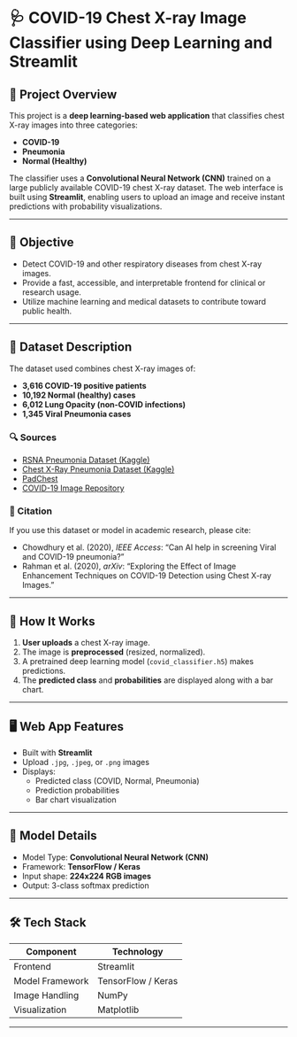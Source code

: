 # 🩺 COVID-19 Chest X-ray Image Classifier using Deep Learning and Streamlit

## 📘 Project Overview

This project is a **deep learning-based web application** that classifies chest X-ray images into three categories:
- **COVID-19**
- **Pneumonia**
- **Normal (Healthy)**

The classifier uses a **Convolutional Neural Network (CNN)** trained on a large publicly available COVID-19 chest X-ray dataset. The web interface is built using **Streamlit**, enabling users to upload an image and receive instant predictions with probability visualizations.

---

## 🎯 Objective

- Detect COVID-19 and other respiratory diseases from chest X-ray images.
- Provide a fast, accessible, and interpretable frontend for clinical or research usage.
- Utilize machine learning and medical datasets to contribute toward public health.

---

## 📂 Dataset Description

The dataset used combines chest X-ray images of:
- **3,616 COVID-19 positive patients**
- **10,192 Normal (healthy) cases**
- **6,012 Lung Opacity (non-COVID infections)**
- **1,345 Viral Pneumonia cases**

### 🔍 Sources

- [RSNA Pneumonia Dataset (Kaggle)](https://www.kaggle.com/c/rsna-pneumonia-detection-challenge/data)
- [Chest X-Ray Pneumonia Dataset (Kaggle)](https://www.kaggle.com/paultimothymooney/chest-xray-pneumonia)
- [PadChest](https://bimcv.cipf.es/bimcv-projects/bimcv-covid19/)
- [COVID-19 Image Repository](https://github.com/ieee8023/covid-chestxray-dataset)

### 🧾 Citation

If you use this dataset or model in academic research, please cite:
- Chowdhury et al. (2020), *IEEE Access*: “Can AI help in screening Viral and COVID-19 pneumonia?”
- Rahman et al. (2020), *arXiv*: “Exploring the Effect of Image Enhancement Techniques on COVID-19 Detection using Chest X-ray Images.”

---

## 🚀 How It Works

1. **User uploads** a chest X-ray image.
2. The image is **preprocessed** (resized, normalized).
3. A pretrained deep learning model (`covid_classifier.h5`) makes predictions.
4. The **predicted class** and **probabilities** are displayed along with a bar chart.

---

## 🖥️ Web App Features

- Built with **Streamlit**
- Upload `.jpg`, `.jpeg`, or `.png` images
- Displays:
  - Predicted class (COVID, Normal, Pneumonia)
  - Prediction probabilities
  - Bar chart visualization

---

## 🧠 Model Details

- Model Type: **Convolutional Neural Network (CNN)**
- Framework: **TensorFlow / Keras**
- Input shape: **224x224 RGB images**
- Output: 3-class softmax prediction

---

## 🛠️ Tech Stack

| Component        | Technology           |
|------------------|----------------------|
| Frontend         | Streamlit            |
| Model Framework  | TensorFlow / Keras   |
| Image Handling   |  NumPy               |
| Visualization    | Matplotlib           |

---


